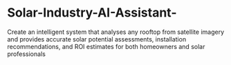 # Solar-Industry-AI-Assistant-
Create an intelligent system that analyses any rooftop from satellite imagery and provides accurate solar potential assessments, installation recommendations, and ROI estimates for both homeowners and solar professionals
